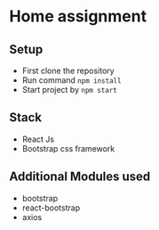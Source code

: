 # Home assignment

## Setup

- First clone the repository
- Run command `npm install`
- Start project by `npm start`

## Stack 
- React Js
- Bootstrap css framework

## Additional Modules used
- bootstrap
- react-bootstrap
- axios
